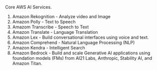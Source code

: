 Core AWS AI Services.
1. Amazon Rekognition   -   Analyze video and Image
2. Amazon Polly - Text to Speech
3. Amazom Transcribe - Speech to Text
4. Amazon Translate - Language Translation
5. Amazon Lex - Build conversational interfaces using voice and text.
6. Amazon Comprehend - Natural Language Processing (NLP)
7. Amazon Kendra - Intelligent Search
8. Amazon Bedrock - Build and scale Generative AI applications using foundation models (FMs) from AI21 Labs, Anthropic, Stability AI, and Amazon Titan.